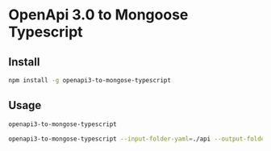 # OpenApi 3.0 to Mongoose Typescript

## Install
```bash
npm install -g openapi3-to-mongose-typescript
```

## Usage
```bash
openapi3-to-mongose-typescript

openapi3-to-mongose-typescript --input-folder-yaml=./api --output-folder-model=./model
```

